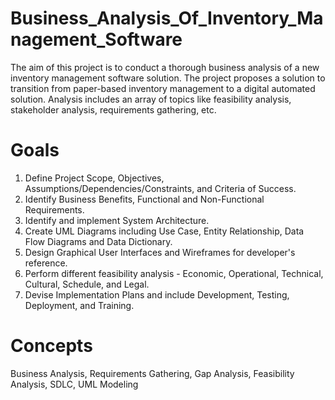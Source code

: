 # Business_Analysis_Of_Inventory_Management_Software

The aim of this project is to conduct a thorough business analysis of a new inventory management software solution. The project proposes a solution to transition from paper-based inventory management to a digital automated solution. Analysis includes an array of topics like feasibility analysis, stakeholder analysis, requirements gathering, etc.

# Goals

1. Define Project Scope, Objectives, Assumptions/Dependencies/Constraints, and Criteria of Success.
2. Identify Business Benefits, Functional and Non-Functional Requirements.
3. Identify and implement System Architecture.
4. Create UML Diagrams including Use Case, Entity Relationship, Data Flow Diagrams and Data Dictionary.
5. Design Graphical User Interfaces and Wireframes for developer's reference.
6. Perform different feasibility analysis - Economic, Operational, Technical, Cultural, Schedule, and Legal.
7. Devise Implementation Plans and include Development, Testing, Deployment, and Training.

# Concepts

Business Analysis, Requirements Gathering, Gap Analysis, Feasibility Analysis, SDLC, UML Modeling
